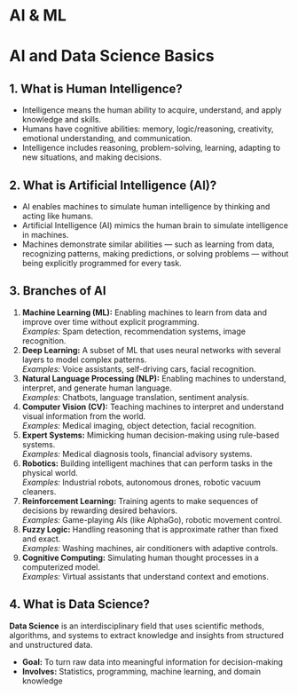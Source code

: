 # AI & ML 

# AI and Data Science Basics

## 1. What is Human Intelligence?

- Intelligence means the human ability to acquire, understand, and apply knowledge and skills.  
- Humans have cognitive abilities: memory, logic/reasoning, creativity, emotional understanding, and communication.  
- Intelligence includes reasoning, problem-solving, learning, adapting to new situations, and making decisions.  

## 2. What is Artificial Intelligence (AI)?

- AI enables machines to simulate human intelligence by thinking and acting like humans.  
- Artificial Intelligence (AI) mimics the human brain to simulate intelligence in machines.  
- Machines demonstrate similar abilities — such as learning from data, recognizing patterns, making predictions, or solving problems — without being explicitly programmed for every task.  

## 3. Branches of AI

1. **Machine Learning (ML):** Enabling machines to learn from data and improve over time without explicit programming.  
   _Examples:_ Spam detection, recommendation systems, image recognition.  
2. **Deep Learning:** A subset of ML that uses neural networks with several layers to model complex patterns.  
   _Examples:_ Voice assistants, self-driving cars, facial recognition.  
3. **Natural Language Processing (NLP):** Enabling machines to understand, interpret, and generate human language.  
   _Examples:_ Chatbots, language translation, sentiment analysis.  
4. **Computer Vision (CV):** Teaching machines to interpret and understand visual information from the world.  
   _Examples:_ Medical imaging, object detection, facial recognition.  
5. **Expert Systems:** Mimicking human decision-making using rule-based systems.  
   _Examples:_ Medical diagnosis tools, financial advisory systems.  
6. **Robotics:** Building intelligent machines that can perform tasks in the physical world.  
   _Examples:_ Industrial robots, autonomous drones, robotic vacuum cleaners.  
7. **Reinforcement Learning:** Training agents to make sequences of decisions by rewarding desired behaviors.  
   _Examples:_ Game-playing AIs (like AlphaGo), robotic movement control.  
8. **Fuzzy Logic:** Handling reasoning that is approximate rather than fixed and exact.  
   _Examples:_ Washing machines, air conditioners with adaptive controls.  
9. **Cognitive Computing:** Simulating human thought processes in a computerized model.  
   _Examples:_ Virtual assistants that understand context and emotions.  

## 4. What is Data Science?

**Data Science** is an interdisciplinary field that uses scientific methods, algorithms, and systems to extract knowledge and insights from structured and unstructured data.  

- **Goal:** To turn raw data into meaningful information for decision-making  
- **Involves:** Statistics, programming, machine learning, and domain knowledge  
